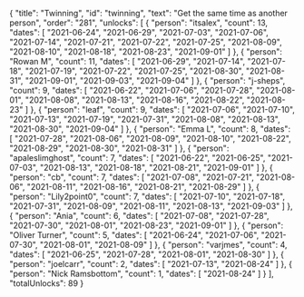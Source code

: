 {
  "title": "Twinning",
  "id": "twinning",
  "text": "Get the same time as another person",
  "order": "281",
  "unlocks": [
    {
      "person": "itsalex",
      "count": 13,
      "dates": [
        "2021-06-24",
        "2021-06-29",
        "2021-07-03",
        "2021-07-06",
        "2021-07-14",
        "2021-07-21",
        "2021-07-22",
        "2021-07-25",
        "2021-08-09",
        "2021-08-10",
        "2021-08-18",
        "2021-08-23",
        "2021-09-01"
      ]
    },
    {
      "person": "Rowan M",
      "count": 11,
      "dates": [
        "2021-06-29",
        "2021-07-14",
        "2021-07-18",
        "2021-07-19",
        "2021-07-22",
        "2021-07-25",
        "2021-08-30",
        "2021-08-31",
        "2021-09-01",
        "2021-09-03",
        "2021-09-04"
      ]
    },
    {
      "person": "j-sheps",
      "count": 9,
      "dates": [
        "2021-06-22",
        "2021-07-06",
        "2021-07-28",
        "2021-08-01",
        "2021-08-08",
        "2021-08-13",
        "2021-08-16",
        "2021-08-22",
        "2021-08-23"
      ]
    },
    {
      "person": "leaf",
      "count": 9,
      "dates": [
        "2021-07-06",
        "2021-07-10",
        "2021-07-13",
        "2021-07-19",
        "2021-07-31",
        "2021-08-08",
        "2021-08-13",
        "2021-08-30",
        "2021-09-04"
      ]
    },
    {
      "person": "Emma L",
      "count": 8,
      "dates": [
        "2021-07-28",
        "2021-08-06",
        "2021-08-09",
        "2021-08-10",
        "2021-08-22",
        "2021-08-29",
        "2021-08-30",
        "2021-08-31"
      ]
    },
    {
      "person": "apaleslimghost",
      "count": 7,
      "dates": [
        "2021-06-22",
        "2021-06-25",
        "2021-07-03",
        "2021-08-13",
        "2021-08-18",
        "2021-08-21",
        "2021-09-01"
      ]
    },
    {
      "person": "cb",
      "count": 7,
      "dates": [
        "2021-07-08",
        "2021-07-21",
        "2021-08-06",
        "2021-08-11",
        "2021-08-16",
        "2021-08-21",
        "2021-08-29"
      ]
    },
    {
      "person": "Lily2point0",
      "count": 7,
      "dates": [
        "2021-07-10",
        "2021-07-18",
        "2021-07-31",
        "2021-08-09",
        "2021-08-11",
        "2021-08-13",
        "2021-09-03"
      ]
    },
    {
      "person": "Ania",
      "count": 6,
      "dates": [
        "2021-07-08",
        "2021-07-28",
        "2021-07-30",
        "2021-08-01",
        "2021-08-23",
        "2021-09-01"
      ]
    },
    {
      "person": "Oliver Turner",
      "count": 5,
      "dates": [
        "2021-06-24",
        "2021-07-06",
        "2021-07-30",
        "2021-08-01",
        "2021-08-09"
      ]
    },
    {
      "person": "varjmes",
      "count": 4,
      "dates": [
        "2021-06-25",
        "2021-07-28",
        "2021-08-01",
        "2021-08-30"
      ]
    },
    {
      "person": "joelcarr",
      "count": 2,
      "dates": [
        "2021-07-13",
        "2021-08-24"
      ]
    },
    {
      "person": "Nick Ramsbottom",
      "count": 1,
      "dates": [
        "2021-08-24"
      ]
    }
  ],
  "totalUnlocks": 89
}